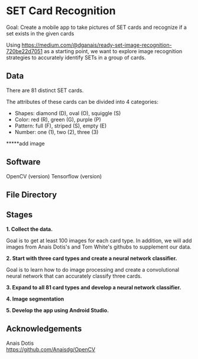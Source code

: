 # SET Card Recognition
Goal: Create a mobile app to take pictures of SET cards and recognize if a set exists in the given cards

Using https://medium.com/@dganais/ready-set-image-recognition-720be22d7051 as a starting point, we want to
explore image recognition strategies to accurately identify SETs in a group of cards.

## Data

There are 81 distinct SET cards. 

The attributes of these cards can be divided into 4 categories:

 * Shapes: diamond (D), oval (O), squiggle (S)
 * Color: red (R), green (G), purple (P)
 * Pattern: full (F), striped (S), empty (E)
 * Number: one (1), two (2), three (3)
 
 *****add image
 
 ## Software
 
 OpenCV (version)
 Tensorflow (version)
 
 
 ## File Directory
  
 ## Stages
 
 **1. Collect the data.**
 
 Goal is to get at least 100 images for each card type. In addition, we will add images from Anais Dotis's and Tom White's githubs to supplement our data. 
 
 **2. Start with three card types and create a neural network classifier.**
 
 Goal is to learn how to do image processing and create a convolutional neural network that can accurately classify three cards. 
 
 **3. Expand to all 81 card types and develop a neural network classifier.**
 
 **4. Image segmentation**
 
 **5. Develop the app using Android Studio.**
 
 
 ## Acknowledgements
Anais Dotis  
https://github.com/Anaisdg/OpenCV
 

